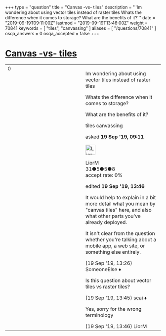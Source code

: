 +++
type = "question"
title = "Canvas -vs- tiles"
description = '''Im wondering about using vector tiles instead of raster tiles Whats the difference when it comes to storage?  What are the benefits of it?'''
date = "2019-09-19T09:11:00Z"
lastmod = "2019-09-19T13:46:00Z"
weight = 70841
keywords = [ "tiles", "canvassing" ]
aliases = [ "/questions/70841" ]
osqa_answers = 0
osqa_accepted = false
+++

<div class="headNormal">

# [Canvas -vs- tiles](/questions/70841/canvas-vs-tiles)

</div>

<div id="main-body">

<div id="askform">

<table id="question-table" style="width:100%;">
<colgroup>
<col style="width: 50%" />
<col style="width: 50%" />
</colgroup>
<tbody>
<tr>
<td style="width: 30px; vertical-align: top"><div class="vote-buttons">
<span id="post-70841-upvote" class="ajax-command post-vote up" rel="nofollow" title="I like this post (click again to cancel)"> </span>
<div id="post-70841-score" class="post-score" title="current number of votes">
0
</div>
<span id="post-70841-downvote" class="ajax-command post-vote down" rel="nofollow" title="I dont like this post (click again to cancel)"> </span> <span id="favorite-mark" class="ajax-command favorite-mark" rel="nofollow" title="mark/unmark this question as favorite (click again to cancel)"> </span>
<div id="favorite-count" class="favorite-count">
&#10;</div>
</div></td>
<td><div id="item-right">
<div class="question-body">
<p>Im wondering about using vector tiles instead of raster tiles</p>
<p>Whats the difference when it comes to storage?</p>
<p>What are the benefits of it?</p>
</div>
<div id="question-tags" class="tags-container tags">
<span class="post-tag tag-link-tiles" rel="tag" title="see questions tagged &#39;tiles&#39;">tiles</span> <span class="post-tag tag-link-canvassing" rel="tag" title="see questions tagged &#39;canvassing&#39;">canvassing</span>
</div>
<div id="question-controls" class="post-controls">
&#10;</div>
<div class="post-update-info-container">
<div class="post-update-info post-update-info-user">
<p>asked <strong>19 Sep '19, 09:11</strong></p>
<img src="https://secure.gravatar.com/avatar/47110f56c594a7515b757d9975b9a8c6?s=32&amp;d=identicon&amp;r=g" class="gravatar" width="32" height="32" alt="LiorM&#39;s gravatar image" />
<p><span>LiorM</span><br />
<span class="score" title="31 reputation points">31</span><span title="5 badges"><span class="badge1">●</span><span class="badgecount">5</span></span><span title="5 badges"><span class="silver">●</span><span class="badgecount">5</span></span><span title="8 badges"><span class="bronze">●</span><span class="badgecount">8</span></span><br />
<span class="accept_rate" title="Rate of the user&#39;s accepted answers">accept rate:</span> <span title="LiorM has no accepted answers">0%</span></p>
</div>
<div class="post-update-info post-update-info-edited">
<p><span> edited <strong>19 Sep '19, 13:46</strong> </span></p>
</div>
</div>
<div id="comments-container-70841" class="comments-container">
<span id="70845"></span>
<div id="comment-70845" class="comment">
<div id="post-70845-score" class="comment-score">
&#10;</div>
<div class="comment-text">
<p>It would help to explain in a bit more detail what you mean by "canvas tiles" here, and also what other parts you've already deployed.</p>
<p>It isn't clear from the question whether you're talking about a mobile app, a web site, or something else entirely.</p>
</div>
<div id="comment-70845-info" class="comment-info">
<span class="comment-age">(19 Sep '19, 13:26)</span> <span class="comment-user userinfo">SomeoneElse ♦</span>
</div>
</div>
<span id="70846"></span>
<div id="comment-70846" class="comment">
<div id="post-70846-score" class="comment-score">
&#10;</div>
<div class="comment-text">
<p>Is this question about vector tiles vs raster tiles?</p>
</div>
<div id="comment-70846-info" class="comment-info">
<span class="comment-age">(19 Sep '19, 13:45)</span> <span class="comment-user userinfo">scai ♦</span>
</div>
</div>
<span id="70847"></span>
<div id="comment-70847" class="comment">
<div id="post-70847-score" class="comment-score">
&#10;</div>
<div class="comment-text">
<p>Yes, sorry for the wrong terminology</p>
</div>
<div id="comment-70847-info" class="comment-info">
<span class="comment-age">(19 Sep '19, 13:46)</span> <span class="comment-user userinfo">LiorM</span>
</div>
</div>
</div>
<div id="comment-tools-70841" class="comment-tools">
&#10;</div>
<div class="clear">
&#10;</div>
<div id="comment-70841-form-container" class="comment-form-container">
&#10;</div>
<div class="clear">
&#10;</div>
</div></td>
</tr>
</tbody>
</table>

</div>

</div>

